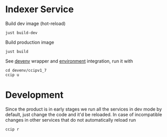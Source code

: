 # Indexer Service
Build dev image (hot-reload)
```
just build-dev
```
Build production image
```
just build
```

See [devenv](../build/devenv/ccv/services/indexer.go) wrapper and [environment](../build/devenv/ccv/environment.go) integration, run it with
```
cd devenv/ccipv1_7
ccip u
```

# Development

Since the product is in early stages we run all the services in dev mode by default, just change the code and it'd be reloaded.
In case of incompatible changes in other services that do not automatically reload run
```
ccip r
```